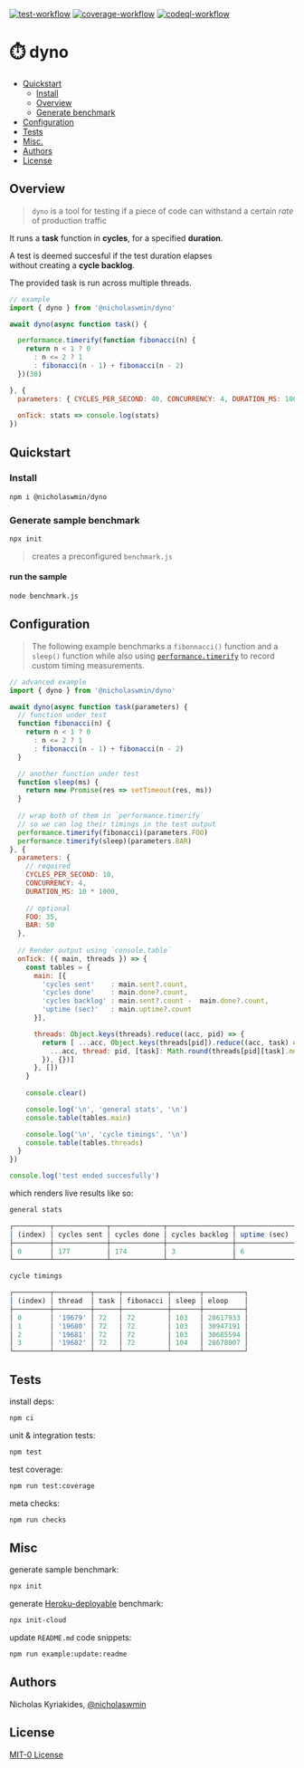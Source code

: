 [![test-workflow][test-badge]][test-workflow] [![coverage-workflow][coverage-badge]][coverage-report] [![codeql-workflow][codeql-badge]][codeql-workflow]

# :stopwatch: dyno

* [Quickstart](#quickstart)
  + [Install](#install)
  + [Overview](#overview)
  + [Generate benchmark](#generate-sample-benchmark)
* [Configuration](#configuration)
* [Tests](#tests)
* [Misc.](#misc)
* [Authors](#authors)
* [License](#license)

## Overview

> `dyno` is a tool for testing if a piece of code can withstand 
> a certain *rate* of production traffic

It runs a **task** function in **cycles**, for a specified **duration**.

A test is deemed succesful if the test duration elapses  
without creating a **cycle backlog**.

The provided task is run across multiple threads.

```js
// example
import { dyno } from '@nicholaswmin/dyno'

await dyno(async function task() { 

  performance.timerify(function fibonacci(n) {
    return n < 1 ? 0
      : n <= 2 ? 1
      : fibonacci(n - 1) + fibonacci(n - 2)
  })(30)

}, {
  parameters: { CYCLES_PER_SECOND: 40, CONCURRENCY: 4, DURATION_MS: 10000 },
  
  onTick: stats => console.log(stats)
})
```

## Quickstart

### Install

```bash
npm i @nicholaswmin/dyno
```

### Generate sample benchmark

```bash 
npx init
```

> creates a preconfigured `benchmark.js`  

#### run the sample

```bash
node benchmark.js
``` 

## Configuration

> The following example benchmarks a `fibonnacci()` function
> and a `sleep()` function while also using [`performance.timerify`][timerify] 
> to record custom timing measurements.

```js
// advanced example
import { dyno } from '@nicholaswmin/dyno'

await dyno(async function task(parameters) { 
  // function under test
  function fibonacci(n) {
    return n < 1 ? 0
      : n <= 2 ? 1
      : fibonacci(n - 1) + fibonacci(n - 2)
  }

  // another function under test
  function sleep(ms) {
    return new Promise(res => setTimeout(res, ms))
  }
  
  // wrap both of them in `performance.timerify` 
  // so we can log their timings in the test output
  performance.timerify(fibonacci)(parameters.FOO)
  performance.timerify(sleep)(parameters.BAR)
}, {
  parameters: {
    // required
    CYCLES_PER_SECOND: 10, 
    CONCURRENCY: 4, 
    DURATION_MS: 10 * 1000,
    
    // optional
    FOO: 35,
    BAR: 50
  },
  
  // Render output using `console.table`
  onTick: ({ main, threads }) => {    
    const tables = {
      main: [{ 
        'cycles sent'    : main.sent?.count, 
        'cycles done'    : main.done?.count,
        'cycles backlog' : main.sent?.count -  main.done?.count,
        'uptime (sec)'   : main.uptime?.count
      }],

      threads: Object.keys(threads).reduce((acc, pid) => {
        return [ ...acc, Object.keys(threads[pid]).reduce((acc, task) => ({
          ...acc, thread: pid, [task]: Math.round(threads[pid][task].mean)
        }), {})]
      }, [])
    }
    
    console.clear()

    console.log('\n', 'general stats', '\n')
    console.table(tables.main)

    console.log('\n', 'cycle timings', '\n')
    console.table(tables.threads)
  }
})

console.log('test ended succesfully')
```

which renders live results like so:

```js
general stats 

┌─────────┬─────────────┬─────────────┬────────────────┬──────────────┐
│ (index) │ cycles sent │ cycles done │ cycles backlog │ uptime (sec) │
├─────────┼─────────────┼─────────────┼────────────────┼──────────────┤
│ 0       │ 177         │ 174         │ 3              │ 6            │
└─────────┴─────────────┴─────────────┴────────────────┴──────────────┘

cycle timings 

┌─────────┬─────────┬──────┬───────────┬───────┬──────────┐
│ (index) │ thread  │ task │ fibonacci │ sleep │ eloop    │
├─────────┼─────────┼──────┼───────────┼───────┼──────────┤
│ 0       │ '19679' │ 72   │ 72        │ 103   │ 28617933 │
│ 1       │ '19680' │ 72   │ 72        │ 103   │ 30947191 │
│ 2       │ '19681' │ 72   │ 72        │ 103   │ 30685594 │
│ 3       │ '19682' │ 72   │ 72        │ 104   │ 28678007 │
└─────────┴─────────┴──────┴───────────┴───────┴──────────┘
```


## Tests

install deps:

```bash
npm ci
```

unit & integration tests:

```bash
npm test
```

test coverage:

```bash
npm run test:coverage
```

meta checks:

```bash
npm run checks
```

## Misc

generate sample benchmark:

```bash
npx init
```

generate [Heroku-deployable][heroku] benchmark:

```bash
npx init-cloud
```

update `README.md` code snippets:

```bash
npm run example:update:readme
```

## Authors

Nicholas Kyriakides, [@nicholaswmin][nicholaswmin]

## License

[MIT-0 License][license]

<!--- Badges -->

[test-badge]: https://github.com/nicholaswmin/dyno/actions/workflows/test.yml/badge.svg
[test-workflow]: https://github.com/nicholaswmin/dyno/actions/workflows/test:unit.yml

[coverage-badge]: https://coveralls.io/repos/github/nicholaswmin/dyno/badge.svg?branch=main
[coverage-report]: https://coveralls.io/github/nicholaswmin/dyno?branch=main

[codeql-badge]: https://github.com/nicholaswmin/dyno/actions/workflows/codeql.yml/badge.svg
[codeql-workflow]: https://github.com/nicholaswmin/dyno/actions/workflows/codeql.yml

<!--- Content -->

[heroku]: https://heroku.com
[perf-api]: https://nodejs.org/api/perf_hooks.html#performance-measurement-apis
[timerify]: https://nodejs.org/api/perf_hooks.html#performancetimerifyfn-options
[measure]: https://nodejs.org/api/perf_hooks.html#class-performancemeasure
[fib]: https://en.wikipedia.org/wiki/Fibonacci_sequence
[v8]: https://v8.dev/

<!--- Basic -->

[nicholaswmin]: https://github.com/nicholaswmin
[license]: ./LICENSE
